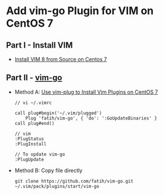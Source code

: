 # Add vim-go Plugin for VIM on CentOS 7

## Part I - Install VIM

* [Install VIM 8 from Source on Centos 7](https://github.com/northbright/Notes/blob/master/Linux/vim/install-vim-8-from-source-on-centos-7.md)

## Part II - [vim-go](https://github.com/fatih/vim-go) 

* Method A: [Use vim-plug to Install Vim Plugins on CentOS 7](https://github.com/northbright/Notes/blob/master/Linux/vim/use-vim-plug-to-install-vim-plugins.md)

      // vi ~/.vimrc

      call plug#begin('~/.vim/plugged')
          Plug 'fatih/vim-go', { 'do': ':GoUpdateBinaries' }
      call plug#end()

      // vim
      :PlugStatus
      :PlugInstall

      // To update vim-go
      :PlugUpdate

* Method B: Copy file directly

      git clone https://github.com/fatih/vim-go.git ~/.vim/pack/plugins/start/vim-go
